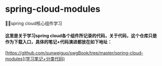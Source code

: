 # spring-cloud-modules
:feet::feet:spring cloud核心组件学习

#### 这里是关于学习spring cloud各个组件所记录的代码，关于代码，这个仓库只是作为下载入口，具体的笔记+代码演进都放在如下地址：

[https://github.com/sunweiguo/swgBook/tree/master/spring-cloud-modules](学习笔记+分类代码)
